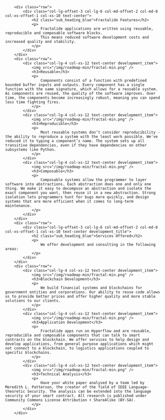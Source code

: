         <div class="row">
            <div class="col-lg-offset-3 col-lg-6 col-md-offset-2 col-md-8 col-xs-offset-1 col-xs-10 text-center">
                <h2 class="sub_heading_blue">Fractalide Features</h2>
                <p>
                    Fractalide applications are written using reusable, reproducible and composable software blocks.
                    This means reduced software development costs and increased quality and stability.
                </p>
            </div>
        </div>
        <div class="row">
            <div class="col-lg-4 col-xs-12 text-center development_item">
                <img src="/img/roadmap-min/fractal-min.png" />
                <h3>Reusable</h3>
                <p>
                    Components consist of a function with predefined bounded buffer inputs and outputs. Every component has a single function with the same signature, which allows for a reusable system. As components are reused, the quality of the software improves. Over time, the components become increasingly robust, meaning you can spend less time fighting fires.
                </p>
            </div>
            <div class="col-lg-4 col-xs-12 text-center development_item">
                <img src="/img/roadmap-min/fractal-min.png" />
                <h3>Reproducible</h3>
                <p>
                    Most reusable systems don’t consider reproducibility - the ability to reproduce a system with the least work possible. We've reduced it to typing a component’s name. The system sets up all transitive dependencies, even if they have dependencies on other subsystems like Python. 
                </p>
            </div>
            <div class="col-lg-4 col-xs-12 text-center development_item">
                <img src="/img/roadmap-min/fractal-min.png" />
                <h3>Composable</h3>
                <p>
                    Composable systems allow the programmer to layer software into abstractions. Each abstraction does one and only one thing. We make it easy to decompose an abstraction and isolate the exact component you want, then reuse it in a new abstraction. Strong isolation lets programmers hunt for bugs more quickly, and design systems that are more efficient when it comes to long-term maintenance. 
                </p>
            </div>
        </div>
        <div class="row">
            <div class="col-lg-offset-3 col-lg-6 col-md-offset-2 col-md-8 col-xs-offset-1 col-xs-10 text-center development_title">
                <h2 class="sub_heading_blue">Services Offered</h2>
                <p>
                    We offer development and consulting in the following areas:
                </p>
            </div>
        </div>
        <div class="row">
            <div class="col-lg-4 col-xs-12 text-center development_item">
                <img src="/img/roadmap-min/fractal-min.png" />
                <h3>Blockchain Development</h3>
                <p>
                    We build financial systems and blockchains for government entities and corporations. Our ability to reuse code allows us to provide better prices and offer higher quality and more stable solutions to our clients.
                </p>
            </div>
            <div class="col-lg-4 col-xs-12 text-center development_item">
                <img src="/img/roadmap-min/fractal-min.png" />
                <h3>Application Development</h3>
                <p>
                    Fractalide apps run on Hyperflow and are reusable, reproducible and composable components that can talk to smart contracts on the blockchain. We offer services to help design and develop applications, from general purpose applications which might not connect to a blockchain, to logistics applications coupled to specific blockchains.
                </p>
            </div>
            <div class="col-lg-4 col-xs-12 text-center development_item">
                <img src="/img/roadmap-min/fractal-min.png" />
                <h3>Technical Analysis</h3>
                <p>
                    Have your white paper analysed by a team led by Meredith L. Patterson, the creator of the field of IEEE Language-theoretic Security. The analysis can be extended into the language security of your smart contract. All research is published under Community Commons License Attribution + ShareAlike (BY-SA).
                </p>
            </div>
        </div>
